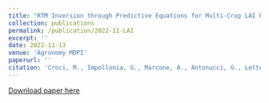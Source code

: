 ```yaml
---
title: "RTM Inversion through Predictive Equations for Multi-Crop LAI Retrieval Using Sentinel-2 Images"
collection: publications
permalink: /publication/2022-11-LAI
excerpt: ''
date: 2022-11-13
venue: 'Agronomy MDPI'
paperurl: ''
citation: 'Croci, M., Impollonia, G., Marcone, A., Antonucci, G., Letterio, T., Colauzzi, M., Vignudelli, M., Ventura, F., Anconelli, S., & Amaducci, S. (2022). RTM Inversion through Predictive Equations for Multi-Crop LAI Retrieval Using Sentinel-2 Images. Agronomy (Vol. 12, Issue 11, p. 2835). https://doi.org/10.3390/agronomy12112835'
---
```


[Download paper here](https://www.mdpi.com/2073-4395/12/11/2835 )
